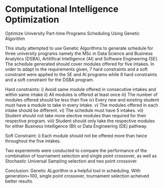 # Computational Intelligence Optimization
Optimize University Part-time Programs Scheduling Using Genetic Algorithm

This study attempted to use Genetic Algorithms to generate schedule for three university programs namely the MSc in Data Science and Business Analytics (DSBA), Artitifical Intelligence (AI) and Software Engineering (SE). The schedule generated should cover modules offered for five intakes. 
In order to adapt to the requirements given, 7 hard constraints and a soft constraint were applied to the SE and AI programs while 8 hard constraints and a soft constraint for the DSBA program. 

Hard constraints:
i) Avoid same module offered in consecutive intakes and within same intake
ii) All modules is offered at least once
iii) The number of modules offered should be less than five
iv) Every new and existing student must have a module to take in every intake.
v) The modules offered in each intake should be different.
vi) The schedule must have 5 intakes.
vii) Student should not take more elective modules than required for their respective program. 
viii) Student should only take the respective modules for either Business Intelligence (BI) or Data Engineering (DE) pathway.

Soft Constraint:
i) Each module should not be offered more than twice throughout the five intakes.

Two experiemnts were conducted to compare the performance of the combination of tournament selection and single point crossover, as well as Stochastic Universal Sampling selection and two point crossover.

Conclusion:
Genetic ALgorithm is a helpful tool in scheduling. With generation=100, single point crossover, tournament selection acheived better results.
